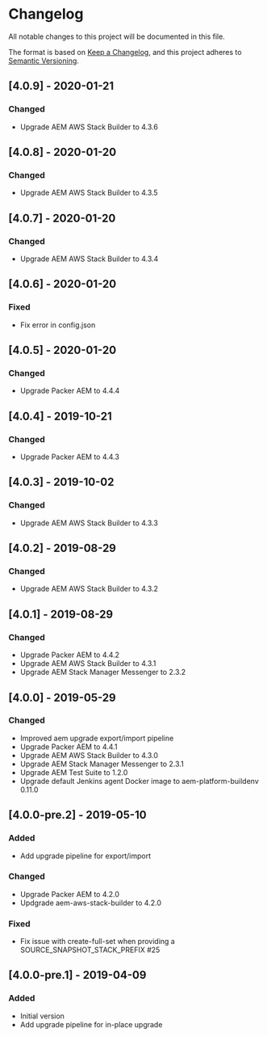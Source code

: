# Changelog
All notable changes to this project will be documented in this file.

The format is based on [Keep a Changelog](https://keepachangelog.com/en/1.0.0/),
and this project adheres to [Semantic Versioning](https://semver.org/spec/v2.0.0.html).

## [4.0.9] - 2020-01-21

### Changed
- Upgrade AEM AWS Stack Builder to 4.3.6

## [4.0.8] - 2020-01-20

### Changed
-  Upgrade AEM AWS Stack Builder to 4.3.5

## [4.0.7] - 2020-01-20

### Changed
-  Upgrade AEM AWS Stack Builder to 4.3.4

## [4.0.6] - 2020-01-20

### Fixed
- Fix error in config.json

## [4.0.5] - 2020-01-20

### Changed
- Upgrade Packer AEM to 4.4.4

## [4.0.4] - 2019-10-21
### Changed
- Upgrade Packer AEM to 4.4.3

## [4.0.3] - 2019-10-02

### Changed
-  Upgrade AEM AWS Stack Builder to 4.3.3

## [4.0.2] - 2019-08-29

### Changed
- Upgrade AEM AWS Stack Builder to 4.3.2

## [4.0.1] - 2019-08-29

### Changed
- Upgrade Packer AEM to 4.4.2
- Upgrade AEM AWS Stack Builder to 4.3.1
- Upgrade AEM Stack Manager Messenger to 2.3.2

## [4.0.0] - 2019-05-29

### Changed
- Improved aem upgrade export/import pipeline
- Upgrade Packer AEM to 4.4.1
- Upgrade AEM AWS Stack Builder to 4.3.0
- Upgrade AEM Stack Manager Messenger to 2.3.1
- Upgrade AEM Test Suite to 1.2.0
- Upgrade default Jenkins agent Docker image to aem-platform-buildenv 0.11.0

## [4.0.0-pre.2] - 2019-05-10

### Added
- Add upgrade pipeline for export/import

### Changed
- Upgrade Packer AEM to 4.2.0
- Updgrade aem-aws-stack-builder to 4.2.0

### Fixed
- Fix issue with create-full-set when providing a SOURCE_SNAPSHOT_STACK_PREFIX #25

## [4.0.0-pre.1] - 2019-04-09

### Added
- Initial version
- Add upgrade pipeline for in-place upgrade
